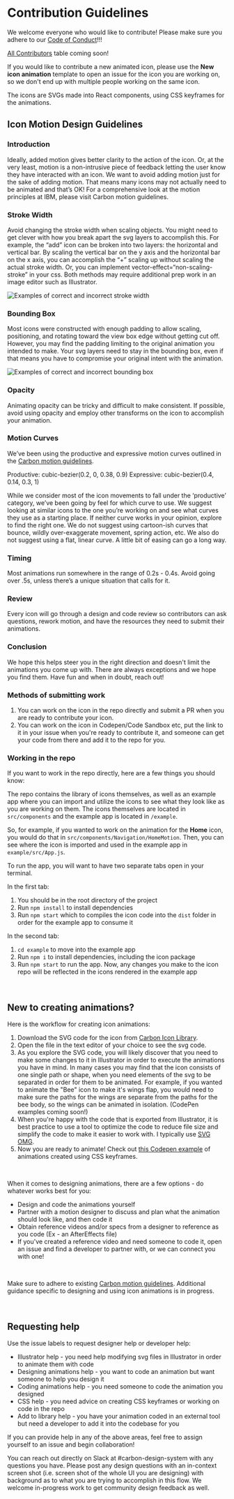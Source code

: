 # Contribution Guidelines #

We welcome everyone who would like to contribute! Please make sure you adhere to our [Code of Conduct](https://github.com/carbon-design-system/carbon-motion/blob/main/.github/CODE_OF_CONDUCT)!!! 

[All Contributors](https://github.com/all-contributors/all-contributors) table coming soon! 

If you would like to contribute a new animated icon, please use the **New icon animation** template to open an issue for the icon you are working on, so we don't end up with multiple people working on the same icon. 

The icons are SVGs made into React components, using CSS keyframes for the animations.  


## Icon Motion Design Guidelines ##
### Introduction ###
Ideally, added motion gives better clarity to the action of the icon. Or, at the very least, motion is a non-intrusive piece of feedback letting the user know they have interacted with an icon. We want to avoid adding motion just for the sake of adding motion. That means many icons may not actually need to be animated and that’s OK! For a comprehensive look at the motion principles at IBM, please visit Carbon motion guidelines.


### Stroke Width ###
Avoid changing the stroke width when scaling objects. You might need to get clever with how you break apart the svg layers to accomplish this. For example, the “add” icon can be broken into two layers: the horizontal and vertical bar. By scaling the vertical bar on the y axis and the horizontal bar on the x axis, you can accomplish the “+” scaling up without scaling the actual stroke width. Or, you can implement vector-effect=“non-scaling-stroke” in your css. Both methods may require additional prep work in an image editor such as Illustrator.

![Examples of correct and incorrect stroke width](/images/StrokeWidth.gif)

### Bounding Box ###
Most icons were constructed with enough padding to allow scaling, positioning, and rotating toward the view box edge without getting cut off. However, you may find the padding limiting to the original animation you intended to make. Your svg layers need to stay in the bounding box, even if that means you have to compromise your original intent with the animation.

![Examples of correct and incorrect bounding box](/images/BoundingBox.gif)

### Opacity ###
Animating opacity can be tricky and difficult to make consistent. If possible, avoid using opacity and employ other transforms on the icon to accomplish your animation.


### Motion Curves ###
We’ve been using the productive and expressive motion curves outlined in the [Carbon motion guidelines](https://carbondesignsystem.com/guidelines/motion/overview/#easing).


Productive: cubic-bezier(0.2, 0, 0.38, 0.9) 
Expressive: cubic-bezier(0.4, 0.14, 0.3, 1)


While we consider most of the icon movements to fall under the ‘productive’ category, we’ve been going by feel for which curve to use. We suggest looking at similar icons to the one you’re working on and see what curves they use as a starting place. If neither curve works in your opinion, explore to find the right one. We do not suggest using cartoon-ish curves that bounce, wildly over-exaggerate movement, spring action, etc. We also do not suggest using a flat, linear curve. A little bit of easing can go a long way.


### Timing ###
Most animations run somewhere in the range of 0.2s - 0.4s. Avoid going over .5s, unless there’s a unique situation that calls for it.


### Review ###
Every icon will go through a design and code review so contributors can ask questions, rework motion, and have the resources they need to submit their animations.


### Conclusion ###
We hope this helps steer you in the right direction and doesn't limit the animations you come up with. There are always exceptions and we hope you find them. Have fun and when in doubt, reach out!



### Methods of submitting work ###
1. You can work on the icon in the repo directly and submit a PR when you are ready to contribute your icon. 
2. You can work on the icon in Codepen/Code Sandbox etc, put the link to it in your issue when you're ready to contribute it, and someone can get your code from there and add it to the repo for you. 


### Working in the repo ###
If you want to work in the repo directly, here are a few things you should know:

The repo contains the library of icons themselves, as well as an example app where you can import and utilize the icons to see what they look like as you are working on them.  The icons themselves are located in `src/components` and the example app is located in `/example`.  

So, for example, if you wanted to work on the animation for the **Home** icon, you would do that in `src/components/Navigation/HomeMotion`.  Then, you can see where the icon is imported and used in the example app in `example/src/App.js`. 

To run the app, you will want to have two separate tabs open in your terminal.

In the first tab:
1. You should be in the root directory of the project  
2. Run `npm install` to install dependencies
4. Run `npm start` which to compiles the icon code into the `dist` folder in order for the example app to consume it

In the second tab:
1. `cd example` to move into the example app 
2. Run `npm i` to install dependencies, including the icon package 
3. Run `npm start` to run the app.  Now, any changes you make to the icon repo will be reflected in the icons rendered in the example app 

<br />


## New to creating animations? ##

Here is the workflow for creating icon animations: 
1. Download the SVG code for the icon from [Carbon Icon Library](https://carbondesignsystem.com/guidelines/icons/library/).
2. Open the file in the text editor of your choice to see the svg code.
3. As you explore the SVG code, you will likely discover that you need to make some changes to it in Illustrator in order to execute the animations you have in mind. In many cases you may find that the icon consists of one single path or shape, when you need elements of the svg to be separated in order for them to be animated.  For example, if you wanted to animate the "Bee" icon to make it's wings flap, you would need to make sure the paths for the wings are separate from the paths for the bee body, so the wings can be animated in isolation. (CodePen examples coming soon!)
4. When you're happy with the code that is exported from Illustrator, it is best practice to use a tool to optimize the code to reduce file size and simplify the code to make it easier to work with.  I typically use [SVG OMG](https://jakearchibald.github.io/svgomg/).
5. Now you are ready to animate! Check out [this Codepen example](https://codepen.io/kristastarr/pen/KKaRrzL/9dfd98d9ce8e097f08b515f3aa4e0166) of animations created using CSS keyframes. 

<br />

When it comes to designing animations, there are a few options - do whatever works best for you:
   - Design and code the animations yourself 
   - Partner with a motion designer to discuss and plan what the animation should look like, and then code it
   - Obtain reference videos and/or specs from a designer to reference as you code (Ex - an AfterEffects file) 
   - If you've created a reference video and need someone to code it, open an issue and find a developer to partner with, or we can connect you with one!
 
<br />

Make sure to adhere to existing [Carbon motion guidelines](https://carbondesignsystem.com/guidelines/motion/overview/).  Additional guidance specific to designing and using icon animations is in progress.  


<br />

## Requesting help 
Use the issue labels to request designer help or developer help: 
- Illustrator help - you need help modifying svg files in Illustrator in order to animate them with code
- Designing animations help - you want to code an animation but want someone to help you design it
- Coding animations help - you need someone to code the animation you designed
- CSS help - you need advice on creating CSS keyframes or working on code in the repo
- Add to library help - you have your animation coded in an external tool but need a developer to add it into the codebase for you 

If you can provide help in any of the above areas, feel free to assign yourself to an issue and begin collaboration! 
 
You can reach out directly on Slack at #carbon-design-system with any questions you have. Please post any design questions with an in-context screen shot (i.e. screen shot of the whole UI you are designing) with background as to what you are trying to accomplish in this flow. We welcome in-progress work to get community design feedback as well.

<br />

